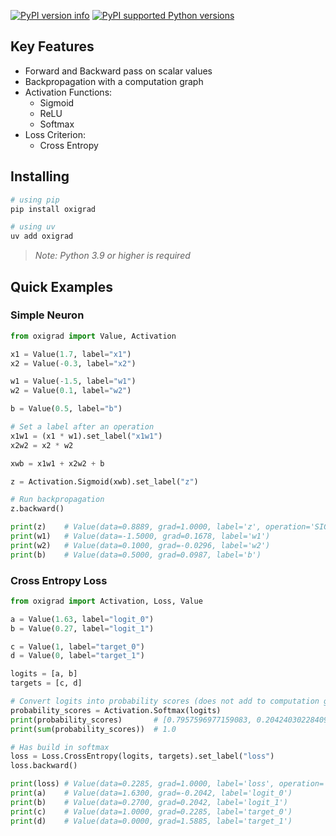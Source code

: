 [![PyPI version info](https://img.shields.io/pypi/v/oxigrad.svg?style=for-the-badge&logo=pypi&color=yellowgreen&logoColor=white)](https://pypi.python.org/pypi/oxigrad)
[![PyPI supported Python versions](https://img.shields.io/pypi/pyversions/oxigrad.svg?style=for-the-badge&logo=python&logoColor=white)](https://pypi.python.org/pypi/oxigrad)

## Key Features
- Forward and Backward pass on scalar values
- Backpropagation with a computation graph
- Activation Functions:
    - Sigmoid
    - ReLU
    - Softmax
- Loss Criterion:
    - Cross Entropy

## Installing
```bash
# using pip
pip install oxigrad

# using uv
uv add oxigrad
```
> *Note: Python 3.9 or higher is required*

## Quick Examples

### Simple Neuron
```python
from oxigrad import Value, Activation

x1 = Value(1.7, label="x1")
x2 = Value(-0.3, label="x2")

w1 = Value(-1.5, label="w1")
w2 = Value(0.1, label="w2")

b = Value(0.5, label="b")

# Set a label after an operation
x1w1 = (x1 * w1).set_label("x1w1")
x2w2 = x2 * w2

xwb = x1w1 + x2w2 + b

z = Activation.Sigmoid(xwb).set_label("z")

# Run backpropagation
z.backward()

print(z)    # Value(data=0.8889, grad=1.0000, label='z', operation='SIGMOID')
print(w1)   # Value(data=-1.5000, grad=0.1678, label='w1')
print(w2)   # Value(data=0.1000, grad=-0.0296, label='w2')
print(b)    # Value(data=0.5000, grad=0.0987, label='b')
```

### Cross Entropy Loss
```python
from oxigrad import Activation, Loss, Value

a = Value(1.63, label="logit_0")
b = Value(0.27, label="logit_1")

c = Value(1, label="target_0")
d = Value(0, label="target_1")

logits = [a, b]
targets = [c, d]

# Convert logits into probability scores (does not add to computation graph)
probability_scores = Activation.Softmax(logits)
print(probability_scores)       # [0.7957596977159083, 0.20424030228409182]
print(sum(probability_scores))  # 1.0

# Has build in softmax
loss = Loss.CrossEntropy(logits, targets).set_label("loss")
loss.backward()

print(loss) # Value(data=0.2285, grad=1.0000, label='loss', operation='CROSSENTROPY')
print(a)    # Value(data=1.6300, grad=-0.2042, label='logit_0')
print(b)    # Value(data=0.2700, grad=0.2042, label='logit_1')
print(c)    # Value(data=1.0000, grad=0.2285, label='target_0')
print(d)    # Value(data=0.0000, grad=1.5885, label='target_1')
```